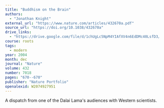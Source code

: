 ```yaml
---
title: "Buddhism on the Brain"
authors:
  - "Jonathan Knight"
external_url: "https://www.nature.com/articles/432670a.pdf"
source_url: "https://doi.org/10.1038/432670a"
drive_links:
  - "https://drive.google.com/file/d/1chUgLc5NpM4YIAfXV4n6EdDMc40LsfD3/view?usp=drivesdk"
course: roots
tags:
  - modern
year: 2004
month: dec
journal: "Nature"
volume: 432
number: 7018
pages: "670--670"
publisher: "Nature Portfolio"
openalexid: W2074927951
---
```


A dispatch from one of the Dalai Lama's audiences with Western scientists.

